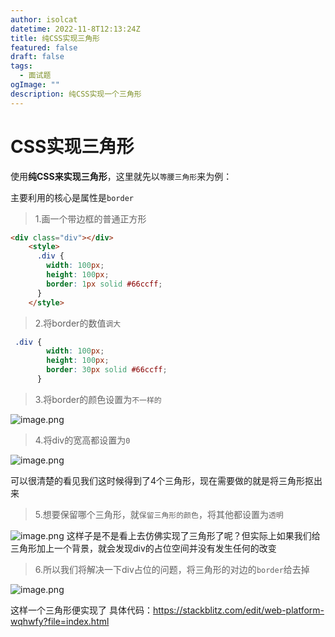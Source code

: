 ```yaml
---
author: isolcat
datetime: 2022-11-8T12:13:24Z
title: 纯CSS实现三角形
featured: false
draft: false
tags:
  - 面试题
ogImage: ""
description: 纯CSS实现一个三角形
---
```


# CSS实现三角形

使用**纯CSS来实现三角形**，这里就先以`等腰三角形`来为例：

主要利用的核心是属性是`border`

> 1.画一个带边框的普通正方形

```html
<div class="div"></div>
    <style>
      .div {
        width: 100px;
        height: 100px;
        border: 1px solid #66ccff;
      }
    </style>
```

> 2.将border的数值`调大`

```css
 .div {
        width: 100px;
        height: 100px;
        border: 30px solid #66ccff;
      }
```

> 3.将border的颜色设置为`不一样的`

![image.png](https://ldbbs.ldmnq.com/bbs/topic/attachment/2023-1/da9e0022-8d98-4735-bf99-9928717eb59b.png)

> 4.将div的宽高都设置为`0`

![image.png](https://ldbbs.ldmnq.com/bbs/topic/attachment/2023-1/c239e7ed-c5e7-48f3-816e-1c56242f84b6.png)

可以很清楚的看见我们这时候得到了4个三角形，现在需要做的就是将三角形抠出来

> 5.想要保留哪个三角形，就`保留三角形的颜色`，将其他都设置为`透明`

![image.png](https://ldbbs.ldmnq.com/bbs/topic/attachment/2023-1/e448d25b-cb54-4644-a60e-c86d9df80173.png)
这样子是不是看上去仿佛实现了三角形了呢？但实际上如果我们给三角形加上一个背景，就会发现div的占位空间并没有发生任何的改变

> 6.所以我们将解决一下div占位的问题，将三角形的对边的`border`给去掉

![image.png](https://ldbbs.ldmnq.com/bbs/topic/attachment/2023-1/8ace70a6-6edd-46ba-a0f7-4f25658cc45b.png)

这样一个三角形便实现了
具体代码：https://stackblitz.com/edit/web-platform-wqhwfy?file=index.html

